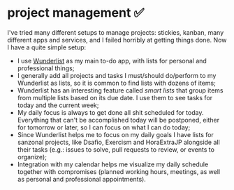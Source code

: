 # project management ✅
I've tried many different setups to manage projects: stickies, kanban, many
different apps and services, and I failed horribly at getting things done.
Now I have a quite simple setup:

- I use [Wunderlist](https://www.wunderlist.com/) as my main to-do app, with
  lists for personal and professional things;
- ‎I generally add all projects and tasks I must/should do/perform to my
  Wunderlist as lists, so it is common to find lists with dozens of items;
- ‎Wunderlist has an interesting feature called _smart lists_ that group items
  from multiple lists based on its due date.
  I use them to see tasks for today and the current week;
- ‎My daily focus is always to get done all shit scheduled for today.
  Everything that can't be accomplished today will be postponed, either for
  tomorrow or later, so I can focus on what I can do today;
- ‎Since Wunderlist helps me to focus on my daily goals I have lists for sanzonal
  projects, like Dsafio, Exercism and HoraExtraJP alongside all their tasks
  (e.g.: issues to solve, pull requests to review, or events to organize);
- ‎Integration with my calendar helps me visualize my daily schedule together
  with compromises (planned working hours, meetings, as well as personal and
  professional appointments).
